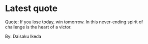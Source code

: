 # Latest quote 

Quote: If you lose today, win tomorrow. In this never-ending spirit of challenge is the heart of a victor. 

By: Daisaku Ikeda
